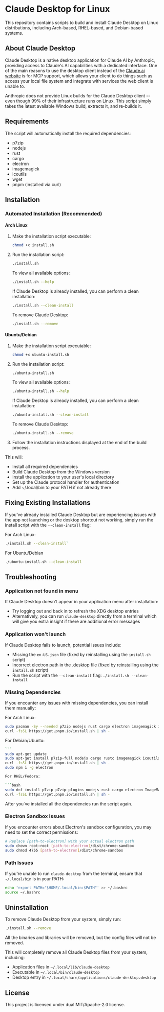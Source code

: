 # Claude Desktop for Linux

This repository contains scripts to build and install Claude Desktop on Linux distributions, including Arch-based, RHEL-based, and Debian-based systems.

## About Claude Desktop

Claude Desktop is a native desktop application for Claude AI by Anthropic, providing access to Claude's AI capabilities with a dedicated interface. One of the main reasons to use the desktop client instead of the [Claude.ai website](https://claude.ai) is for MCP support, which allows your client to do things such as access your local file system and integrate with services the web client is unable to.

Anthropic does not provide Linux builds for the Claude Desktop client -- even though 99% of their infrastructure runs on Linux. This script simply takes the latest available Windows build, extracts it, and re-builds it.

## Requirements

The script will automatically install the required dependencies:

- p7zip
- nodejs
- rust
- cargo
- electron
- imagemagick
- icoutils
- wget
- pnpm (installed via curl)

## Installation

### Automated Installation (Recommended)

#### Arch Linux

1. Make the installation script executable:

   ```bash
   chmod +x install.sh
   ```

2. Run the installation script:

   ```bash
   ./install.sh
   ```

   To view all available options:

   ```bash
   ./install.sh --help
   ```

   If Claude Desktop is already installed, you can perform a clean installation:

   ```bash
   ./install.sh --clean-install
   ```

   To remove Claude Desktop:

   ```bash
   ./install.sh --remove
   ```

#### Ubuntu/Debian

1. Make the installation script executable:

   ```bash
   chmod +x ubuntu-install.sh
   ```

2. Run the installation script:

   ```bash
   ./ubuntu-install.sh
   ```

   To view all available options:

   ```bash
   ./ubuntu-install.sh --help
   ```

   If Claude Desktop is already installed, you can perform a clean installation:

   ```bash
   ./ubuntu-install.sh --clean-install
   ```

   To remove Claude Desktop:

   ```bash
   ./ubuntu-install.sh --remove
   ```

3. Follow the installation instructions displayed at the end of the build process.

This will:

- Install all required dependencies
- Build Claude Desktop from the Windows version
- Install the application to your user's local directory
- Set up the Claude protocol handler for authentication
- Add ~/.local/bin to your PATH if not already there

## Fixing Existing Installations

If you've already installed Claude Desktop but are experiencing issues with the app not launching or the desktop shortcut not working, simply run the install script with the `--clean-install` flag:

For Arch Linux:

```bash
./install.sh --clean-install`
```

For Ubuntu/Debian

```bash
./ubuntu-install.sh --clean-install
```

## Troubleshooting

### Application not found in menu

If Claude Desktop doesn't appear in your application menu after installation:

- Try logging out and back in to refresh the XDG desktop entries
- Alternatively, you can run `claude-desktop` directly from a terminal which will give you extra insight if there are additional error messages

### Application won't launch

If Claude Desktop fails to launch, potential issues include:

- Missing the `en-US.json` file (fixed by reinstalling using the `install.sh` script)
- Incorrect electron path in the .desktop file (fixed by reinstalling using the `install.sh` script)
- Run the script with the `--clean-install` flag: `./install.sh --clean-install`

### Missing Dependencies

If you encounter any issues with missing dependencies, you can install them manually:

For Arch Linux:

```bash
sudo pacman -Sy --needed p7zip nodejs rust cargo electron imagemagick icoutils wget
curl -fsSL https://get.pnpm.io/install.sh | sh -
```

For Debian/Ubuntu:

````bash
```
sudo apt-get update
sudo apt-get install p7zip-full nodejs cargo rustc imagemagick icoutils wget
curl -fsSL https://get.pnpm.io/install.sh | sh -
sudo npm i -g electron

For RHEL/Fedora:

```bash
sudo dnf install p7zip p7zip-plugins nodejs rust cargo electron ImageMagick icoutils
curl -fsSL https://get.pnpm.io/install.sh | sh -
````

After you've installed all the dependencies run the script again.

### Electron Sandbox Issues

If you encounter errors about Electron's sandbox configuration, you may need to set the correct permissions:

```bash
# Replace [path-to-electron] with your actual electron path
sudo chown root:root [path-to-electron]/dist/chrome-sandbox
sudo chmod 4755 [path-to-electron]/dist/chrome-sandbox
```

### Path Issues

If you're unable to run `claude-desktop` from the terminal, ensure that `~/.local/bin` is in your PATH:

```bash
echo 'export PATH="$HOME/.local/bin:$PATH"' >> ~/.bashrc
source ~/.bashrc
```

## Uninstallation

To remove Claude Desktop from your system, simply run:

```bash
./install.sh --remove
```

All the binaries and libraries will be removed, but the config files will not be removed.

This will completely remove all Claude Desktop files from your system, including:

- Application files in `~/.local/lib/claude-desktop`
- Executable in `~/.local/bin/claude-desktop`
- Desktop entry in `~/.local/share/applications/claude-desktop.desktop`

## License

This project is licensed under dual MIT/Apache-2.0 license.
